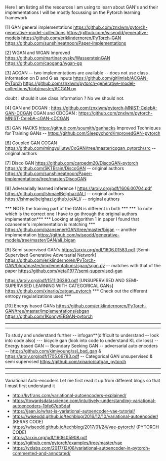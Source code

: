 Here I am listing all the resources I am using to learn about GAN's and their implementations 
I will be mostly focussing on the Pytorch learning framework 

[1] GAN general implementations 
https://github.com/znxlwm/pytorch-generative-model-collections
https://github.com/wiseodd/generative-models
https://github.com/eriklindernoren/PyTorch-GAN
https://github.com/sunshineatnoon/Paper-Implementations

[2] WGAN and WGAN Improved 
https://github.com/martinarjovsky/WassersteinGAN
https://github.com/caogang/wgan-gp

[3] ACGAN -- two implementations are available 
-- does not use class information on D and G as inputs
https://github.com/gitlimlab/ACGAN-PyTorch 
https://github.com/znxlwm/pytorch-generative-model-collections/blob/master/ACGAN.py 

doubt : should it use class information ? No we should not.

[4] GAN and DCGAN : https://github.com/znxlwm/pytorch-MNIST-CelebA-GAN-DCGAN
CGAN and CDCGAN : https://github.com/znxlwm/pytorch-MNIST-CelebA-cGAN-cDCGAN

[5] GAN HACKS
https://github.com/soumith/ganhacks
Improved Techniques for Training GANs -- https://github.com/Sleepychord/ImprovedGAN-pytorch

[6] Coupled GAN COGAN
https://github.com/mingyuliutw/CoGAN/tree/master/cogan_pytorch/src -- original authors

[7] Disco GAN
https://github.com/carpedm20/DiscoGAN-pytorch
https://github.com/SKTBrain/DiscoGAN -- original authors
https://github.com/sunshineatnoon/Paper-Implementations/tree/master/DiscoGAN

[8] Adverarially learned inference !
https://arxiv.org/pdf/1606.00704.pdf
https://github.com/IshmaelBelghazi/ALI -- original authors
https://ishmaelbelghazi.github.io/ALI/ -- original authors

*** NOTE the training part of the GAN is different in both ***
*** To note which is the correct one I have to go through the original authors implementation***
*** Looking at algorithm 1 in paper I found that ozansener's implementation is matching ***
https://github.com/ozansener/GAN/tree/master/bigan -- another implementation
https://github.com/wiseodd/generative-models/tree/master/GAN/ali_bigan

[9] Semi supervised GAN's
https://arxiv.org/pdf/1606.01583.pdf [Semi-Supervised Generative Adversarial Network]
https://github.com/eriklindernoren/PyTorch-GAN/blob/master/implementations/sgan/sgan.py -- matches with that of the paper
https://github.com/Vetal1977/semi-supervised-gan

https://arxiv.org/pdf/1511.06390.pdf [UNSUPERVISED AND SEMI-SUPERVISED LEARNING WITH CATEGORICAL GANs]
https://github.com/xinario/catgan_pytorch
*** Check out the different entropy regularizations used ***

[10] Energy based GANs
https://github.com/eriklindernoren/PyTorch-GAN/tree/master/implementations/ebgan
https://github.com/1Konny/EBGAN-pytorch








****************************************************************************************
****************************************************************************************
To study and understand further 
-- infogan**(difficult to understand -- look into code also) 
--- bicycle gan (look into code to understand KL div loss)
-- Energy based GAN 
-- Boundary Seeking GAN
-- adversarial auto encoders
-- https://github.com/kimiyoung/ssl_bad_gan & https://arxiv.org/pdf/1705.09783.pdf
-- Categorical GAN unsupervised & semi supervised 
https://github.com/xinario/catgan_pytorch
****************************************************************************************
****************************************************************************************

Variational Auto-encoders 
Let me first read it up from different blogs so that I must first understand it 
- http://kvfrans.com/variational-autoencoders-explained/
- https://towardsdatascience.com/intuitively-understanding-variational-autoencoders-1bfe67eb5daf 
- https://jaan.io/what-is-variational-autoencoder-vae-tutorial/
- https://wiseodd.github.io/techblog/2016/12/10/variational-autoencoder/ (KERAS CODE)
- https://wiseodd.github.io/techblog/2017/01/24/vae-pytorch/ (PYTORCH CODE)
- https://arxiv.org/pdf/1606.05908.pdf
- https://github.com/pytorch/examples/tree/master/vae
- https://vxlabs.com/2017/12/08/variational-autoencoder-in-pytorch-commented-and-annotated/



